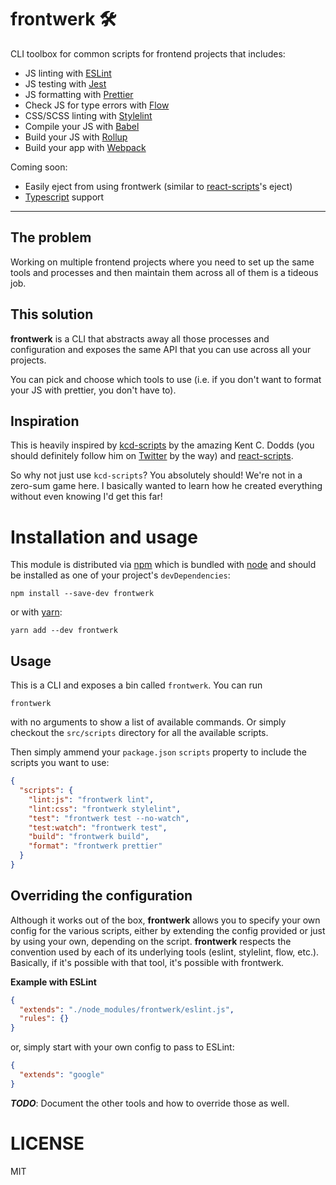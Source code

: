 # frontwerk 🛠️

CLI toolbox for common scripts for frontend projects that includes:

* JS linting with [ESLint][eslint]
* JS testing with [Jest][jest]
* JS formatting with [Prettier][prettier]
* Check JS for type errors with [Flow][flow]
* CSS/SCSS linting with [Stylelint][stylelint]
* Compile your JS with [Babel][babel]
* Build your JS with [Rollup][rollup]
* Build your app with [Webpack][webpack]

Coming soon:

* Easily eject from using frontwerk (similar to [react-scripts][react-scripts]'s
  eject)
* [Typescript][typescript] support

<hr />

## The problem

Working on multiple frontend projects where you need to set up the same tools
and processes and then maintain them across all of them is a tideous job.

## This solution

**frontwerk** is a CLI that abstracts away all those processes and configuration
and exposes the same API that you can use across all your projects.

You can pick and choose which tools to use (i.e. if you don't want to format
your JS with prettier, you don't have to).

## Inspiration

This is heavily inspired by [kcd-scripts][kcd-scripts] by the amazing Kent C.
Dodds (you should definitely follow him on [Twitter][twitter-kentcdodds] by the
way) and [react-scripts][react-scripts].

So why not just use `kcd-scripts`? You absolutely should! We're not in a
zero-sum game here. I basically wanted to learn how he created everything
without even knowing I'd get this far!

# Installation and usage

This module is distributed via [npm][npm] which is bundled with [node][node] and
should be installed as one of your project's `devDependencies`:

```shell
npm install --save-dev frontwerk
```

or with [yarn][yarn]:

```shell
yarn add --dev frontwerk
```

## Usage

This is a CLI and exposes a bin called `frontwerk`. You can run

```shell
frontwerk
```

with no arguments to show a list of available commands. Or simply checkout the
`src/scripts` directory for all the available scripts.

Then simply ammend your `package.json` `scripts` property to include the scripts
you want to use:

```json
{
  "scripts": {
    "lint:js": "frontwerk lint",
    "lint:css": "frontwerk stylelint",
    "test": "frontwerk test --no-watch",
    "test:watch": "frontwerk test",
    "build": "frontwerk build",
    "format": "frontwerk prettier"
  }
}
```

## Overriding the configuration

Although it works out of the box, **frontwerk** allows you to specify your own
config for the various scripts, either by extending the config provided or just
by using your own, depending on the script. **frontwerk** respects the
convention used by each of its underlying tools (eslint, stylelint, flow, etc.).
Basically, if it's possible with that tool, it's possible with frontwerk.

**Example with ESLint**

```json
{
  "extends": "./node_modules/frontwerk/eslint.js",
  "rules": {}
}
```

or, simply start with your own config to pass to ESLint:

```json
{
  "extends": "google"
}
```

**_TODO_**: Document the other tools and how to override those as well.

# LICENSE

MIT

[eslint]: https://eslint.org/
[jest]: https://facebook.github.io/jest/
[prettier]: https://prettier.io/
[flow]: https://flow.org/
[stylelint]: https://stylelint.io/
[babel]: https://babeljs.io/
[rollup]: https://rollupjs.org/
[webpack]: https://webpack.js.org/
[typescript]: http://www.typescriptlang.org/
[npm]: https://www.npmjs.com/
[yarn]: https://yarnpkg.com/
[node]: https://nodejs.org
[react-scripts]: https://www.npmjs.com/package/react-scripts
[kcd-scripts]: https://github.com/kentcdodds/kcd-scripts/
[twitter-kentcdodds]: https://twitter.com/kentcdodds
[package]: https://www.npmjs.com/package/kcd-scripts
[license]: https://github.com/tricinel/frontwerk/blob/master/LICENSE
